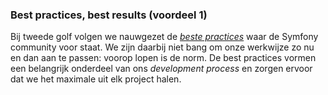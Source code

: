 ### Best practices, best results (voordeel 1) ###
Bij tweede golf volgen we nauwgezet de *[beste practices](http://symfony.com/doc/current/best_practices/index.html)* waar de Symfony community voor staat. We zijn daarbij niet bang om onze werkwijze zo nu en dan aan te passen: voorop lopen is de norm. De best practices vormen een belangrijk onderdeel van ons *development process* en zorgen ervoor dat we het maximale uit elk project halen. 